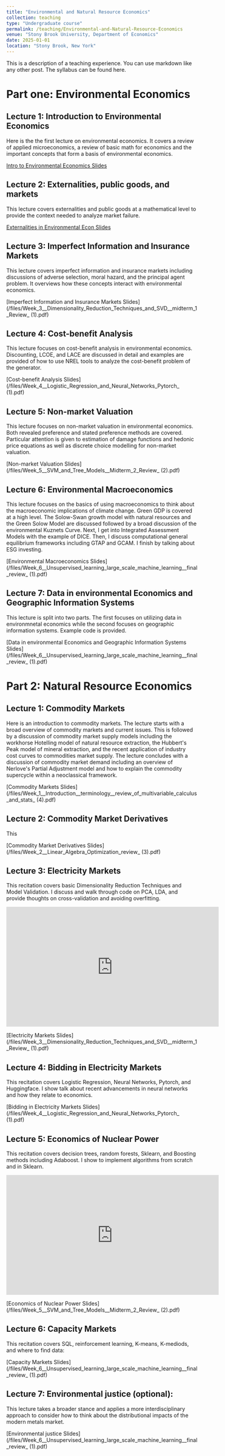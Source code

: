 ```yaml
---
title: "Environmental and Natural Resource Economics"
collection: teaching
type: "Undergraduate course"
permalink: /teaching/Environmental-and-Natural-Resource-Economics
venue: "Stony Brook University, Department of Economics"
date: 2025-01-01
location: "Stony Brook, New York"
---
```


This is a description of a teaching experience. You can use markdown like any other post. The syllabus can be found here.

Part one: Environmental Economics
======
## Lecture 1: Introduction to Environmental Economics

Here is the the first lecture on environmental economics. It covers a review of applied microeconomics, a review of basic math for economics and the important concepts that form a basis of environmental economics.

[Intro to Environmental Economics Slides](/files/Environmental_Economics_Introduction.pdf)

## Lecture 2: Externalities, public goods, and markets

This lecture covers externalities and public goods at a mathematical level to provide the context needed to analyze market failure.

[Externalities in Environmental Econ Slides](/files/Externalities_and_Markets.pdf)

## Lecture 3: Imperfect Information and Insurance Markets
This lecture covers imperfect information and insurance markets including discussions of adverse selection, moral hazard, and the principal agent problem. It overviews how these concepts interact with environmental economics.

[Imperfect Information and Insurance Markets Slides](/files/Week_3__Dimensionality_Reduction_Techniques_and_SVD__midterm_1_Review_ (1).pdf)

## Lecture 4: Cost-benefit Analysis

This lecture focuses on cost-benefit analysis in environmental economics. Discounting, LCOE, and LACE are discussed in detail and examples are provided of how to use NREL tools to analyze the cost-benefit problem of the generator.

[Cost-benefit Analysis Slides](/files/Week_4__Logistic_Regression_and_Neural_Networks_Pytorch_ (1).pdf)

## Lecture 5: Non-market Valuation

This lecture focuses on non-market valuation in environmental economics. Both revealed preference and stated preference methods are covered. Particular attention is given to estimation of damage functions and hedonic price equations as well as discrete choice modelling for non-market valuation.

[Non-market Valuation Slides](/files/Week_5__SVM_and_Tree_Models__Midterm_2_Review_ (2).pdf)

## Lecture 6: Environmental Macroeconomics
This lecture focuses on the basics of using macroeconomics to think about the macroeconomic implications of climate change. Green GDP is covered at a high level. The Solow-Swan growth model with natural resources and the Green Solow Model are discussed followed by a broad discussion of the environmental Kuznets Curve. Next, I get into Integrated Assessment Models with the example of DICE. Then, I discuss computational general equilibrium frameworks including GTAP and GCAM. I finish by talking about ESG investing.

[Environmental Macroeconomics Slides](/files/Week_6__Unsupervised_learning_large_scale_machine_learning__final_review_ (1).pdf)

## Lecture 7: Data in environmental Economics and Geographic Information Systems
This lecture is split into two parts. The first focuses on utilizing data in environmnetal economics while the second focuses on geographic information systems. Example code is provided.

[Data in environmental Economics and Geographic Information Systems Slides](/files/Week_6__Unsupervised_learning_large_scale_machine_learning__final_review_ (1).pdf)


Part 2: Natural Resource Economics
======
## Lecture 1: Commodity Markets

Here is an introduction to commodity markets. The lecture starts with a broad overview of commodity markets and current issues. This is followed by a discussion of commodity market supply models including the workhorse Hotelling model of natural resource extraction, the Hubbert's Peak model of mineral extraction, and the recent application of industry cost curves to commodities market supply. The lecture concludes with a discussion of commodity market demand including an overview of Nerlove's Partial Adjustment model and how to explain the commodity supercycle within a neoclassical framework.

[Commodity Markets Slides](/files/Week_1__Introduction__terminology__review_of_multivariable_calculus_and_stats_ (4).pdf)

## Lecture 2: Commodity Market Derivatives

This 

[Commodity Market Derivatives Slides](/files/Week_2__Linear_Algebra_Optimization_review_ (3).pdf)

## Lecture 3: Electricity Markets
This recitation covers basic Dimensionality Reduction Techniques and Model Validation. I discuss and walk through code on PCA, LDA, and provide thoughts on cross-validation and avoiding overfitting.

<iframe width="560" height="315" src="https://www.youtube.com/embed/tJw27akp238?si=16ty_TYYSSun_JG9" title="YouTube video player" frameborder="0" allow="accelerometer; autoplay; clipboard-write; encrypted-media; gyroscope; picture-in-picture; web-share" referrerpolicy="strict-origin-when-cross-origin" allowfullscreen></iframe>

[Electricity Markets Slides](/files/Week_3__Dimensionality_Reduction_Techniques_and_SVD__midterm_1_Review_ (1).pdf)

## Lecture 4: Bidding in Electricity Markets

This recitation covers Logistic Regression, Neural Networks, Pytorch, and Huggingface. I show talk about recent advancements in neural networks and how they relate to economics.

[Bidding in Electricity Markets Slides](/files/Week_4__Logistic_Regression_and_Neural_Networks_Pytorch_ (1).pdf)

## Lecture 5: Economics of Nuclear Power

This recitation covers decision trees, random forests, Sklearn, and Boosting methods including Adaboost. I show to implement algorithms from scratch and in Sklearn.

<iframe width="560" height="315" src="https://www.youtube.com/embed/UJy2-pnLBzA?si=IfCcSp-U7-kyjQ2p" title="YouTube video player" frameborder="0" allow="accelerometer; autoplay; clipboard-write; encrypted-media; gyroscope; picture-in-picture; web-share" referrerpolicy="strict-origin-when-cross-origin" allowfullscreen></iframe>

[Economics of Nuclear Power Slides](/files/Week_5__SVM_and_Tree_Models__Midterm_2_Review_ (2).pdf)

## Lecture 6: Capacity Markets
This recitation covers SQL, reinforcement learning, K-means, K-mediods, and where to find data:


[Capacity Markets Slides](/files/Week_6__Unsupervised_learning_large_scale_machine_learning__final_review_ (1).pdf)

## Lecture 7: Environmental justice (optional):
This lecture takes a broader stance and applies a more interdisciplinary approach to consider how to think about the distributional impacts of the modern metals market.

[Environmental justice Slides](/files/Week_6__Unsupervised_learning_large_scale_machine_learning__final_review_ (1).pdf)
